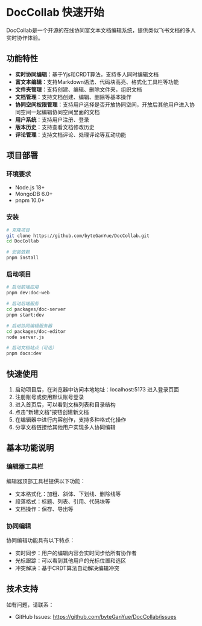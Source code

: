 # DocCollab 快速开始

DocCollab是一个开源的在线协同富文本文档编辑系统，提供类似飞书文档的多人实时协作体验。

## 功能特性

- **实时协同编辑**：基于Yjs和CRDT算法，支持多人同时编辑文档
- **富文本编辑**：支持Markdown语法、代码块高亮、格式化工具栏等功能
- **文件夹管理**：支持创建、编辑、删除文件夹，组织文档
- **文档管理**：支持文档创建、编辑、删除等基本操作
- **协同空间权限管理**：支持用户选择是否开放协同空间，开放后其他用户进入协同空间一起编辑协同空间里面的文档
- **用户系统**：支持用户注册、登录
- **版本历史**：支持查看文档修改历史
- **评论管理**：支持文档评论、处理评论等互动功能

## 项目部署

### 环境要求

- Node.js 18+
- MongoDB 6.0+
- pnpm 10.0+

### 安装

```bash
# 克隆项目
git clone https://github.com/byteGanYue/DocCollab.git
cd DocCollab

# 安装依赖
pnpm install
```

### 启动项目

```bash
# 启动前端应用
pnpm dev:doc-web

# 启动后端服务
cd packages/doc-server
pnpm start:dev

# 启动协同编辑服务器
cd packages/doc-editor
node server.js

# 启动文档站点（可选）
pnpm docs:dev
```

## 快速使用

1. 启动项目后，在浏览器中访问本地地址：localhost:5173 进入登录页面
2. 注册账号或使用默认账号登录
3. 进入首页后，可以看到文档列表和目录结构
4. 点击"新建文档"按钮创建新文档
5. 在编辑器中进行内容创作，支持多种格式化操作
6. 分享文档链接给其他用户实现多人协同编辑

## 基本功能说明

### 编辑器工具栏

编辑器顶部工具栏提供以下功能：

- 文本格式化：加粗、斜体、下划线、删除线等
- 段落格式：标题、列表、引用、代码块等
- 文档操作：保存、导出等

### 协同编辑

协同编辑功能具有以下特点：

- 实时同步：用户的编辑内容会实时同步给所有协作者
- 光标跟踪：可以看到其他用户的光标位置和选区
- 冲突解决：基于CRDT算法自动解决编辑冲突


## 技术支持

如有问题，请联系：

- GitHub Issues: https://github.com/byteGanYue/DocCollab/issues
